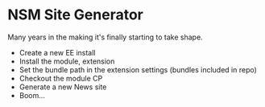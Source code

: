 # NSM Site Generator

Many years in the making it's finally starting to take shape.

* Create a new EE install
* Install the module, extension
* Set the bundle path in the extension settings (bundles included in repo)
* Checkout the module CP
* Generate a new News site
* Boom…